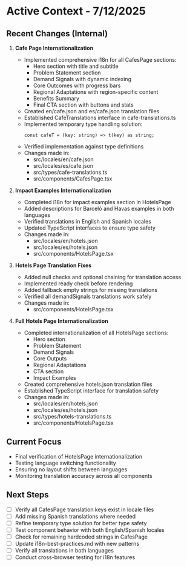 # Active Context - 7/12/2025

## Recent Changes (Internal)
1. **Cafe Page Internationalization**
   - Implemented comprehensive i18n for all CafesPage sections:
     * Hero section with title and subtitle
     * Problem Statement section
     * Demand Signals with dynamic indexing
     * Core Outcomes with progress bars
     * Regional Adaptations with region-specific content
     * Benefits Summary
     * Final CTA section with buttons and stats
   - Created en/cafe.json and es/cafe.json translation files
   - Established CafeTranslations interface in cafe-translations.ts
   - Implemented temporary type handling solution:
     ```tsx
     const cafeT = (key: string) => t(key) as string;
     ```
   - Verified implementation against type definitions
   - Changes made in:
     * src/locales/en/cafe.json
     * src/locales/es/cafe.json
     * src/types/cafe-translations.ts
     * src/components/CafesPage.tsx

2. **Impact Examples Internationalization**
   - Completed i18n for impact examples section in HotelsPage
   - Added descriptions for Barceló and Havas examples in both languages
   - Verified translations in English and Spanish locales
   - Updated TypeScript interfaces to ensure type safety
   - Changes made in:
     * src/locales/en/hotels.json
     * src/locales/es/hotels.json
     * src/components/HotelsPage.tsx

2. **Hotels Page Translation Fixes**
   - Added null checks and optional chaining for translation access
   - Implemented ready check before rendering
   - Added fallback empty strings for missing translations
   - Verified all demandSignals translations work safely
   - Changes made in:
     * src/components/HotelsPage.tsx

3. **Full Hotels Page Internationalization**
   - Completed internationalization of all HotelsPage sections:
     - Hero section
     - Problem Statement
     - Demand Signals
     - Core Outputs
     - Regional Adaptations
     - CTA section
     - Impact Examples
   - Created comprehensive hotels.json translation files
   - Established TypeScript interface for translation safety
   - Changes made in:
     * src/locales/en/hotels.json
     * src/locales/es/hotels.json
     * src/types/hotels-translations.ts
     * src/components/HotelsPage.tsx

## Current Focus
- Final verification of HotelsPage internationalization
- Testing language switching functionality
- Ensuring no layout shifts between languages
- Monitoring translation accuracy across all components

## Next Steps
- [ ] Verify all CafesPage translation keys exist in locale files
- [ ] Add missing Spanish translations where needed
- [ ] Refine temporary type solution for better type safety
- [ ] Test component behavior with both English/Spanish locales
- [ ] Check for remaining hardcoded strings in CafesPage
- [ ] Update i18n-best-practices.md with new patterns
- [ ] Verify all translations in both languages
- [ ] Conduct cross-browser testing for i18n features
